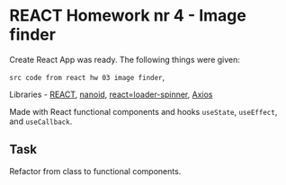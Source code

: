 # REACT Homework nr 4 - Image finder

Create React App was ready. The following things were given:

`src code from react hw 03 image finder`, 

Libraries - [REACT](https://pl.react.dev/), [nanoid](https://www.npmjs.com/package/nanoid), [react=loader-spinner](https://www.npmjs.com/package/react-loader-spinner), [Axios](https://axios-http.com/)

Made with React functional components and hooks `useState`, `useEffect`, and `useCallback`.

## Task

Refactor from class to functional components.
